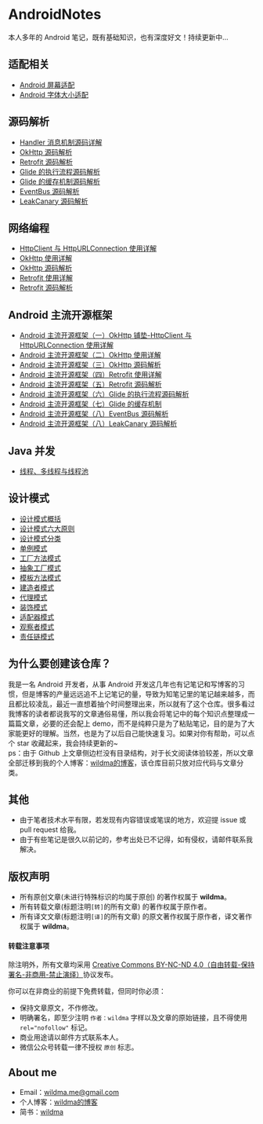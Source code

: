 # AndroidNotes
本人多年的 Android 笔记，既有基础知识，也有深度好文！持续更新中...

## 适配相关
- [Android 屏幕适配](https://www.jianshu.com/p/1302ad5a4b04)
- [Android 字体大小适配](https://www.jianshu.com/p/2fdc97ae74a8)

## 源码解析
- [Handler 消息机制源码详解](https://wildma.github.io/blog/7be5d111.html) 
- [OkHttp 源码解析 ](https://wildma.github.io/blog/d8540f1f.html) 
- [Retrofit 源码解析 ](https://wildma.github.io/blog/a7a51ec3.html) 
- [Glide 的执行流程源码解析](https://wildma.github.io/blog/71588abf.html)
- [Glide 的缓存机制源码解析](https://wildma.github.io/blog/376183ad.html)
- [EventBus 源码解析](https://wildma.github.io/blog/f53f7491.html)
- [LeakCanary 源码解析](https://wildma.github.io/blog/c3a41673.html)

## 网络编程
- [HttpClient 与 HttpURLConnection 使用详解](https://wildma.github.io/blog/ec018646.html) 
- [OkHttp 使用详解](https://wildma.github.io/blog/6d0008b.html) 
- [OkHttp 源码解析 ](https://wildma.github.io/blog/d8540f1f.html) 
- [Retrofit 使用详解 ](https://wildma.github.io/blog/df2af467.html) 
- [Retrofit 源码解析 ](https://wildma.github.io/blog/a7a51ec3.html) 

## Android 主流开源框架
- [Android 主流开源框架（一）OkHttp 铺垫-HttpClient 与 HttpURLConnection 使用详解](https://wildma.github.io/blog/ec018646.html) 
- [Android 主流开源框架（二）OkHttp 使用详解 ](https://wildma.github.io/blog/6d0008b.html) 
- [Android 主流开源框架（三）OkHttp 源码解析 ](https://wildma.github.io/blog/d8540f1f.html) 
- [Android 主流开源框架（四）Retrofit 使用详解 ](https://wildma.github.io/blog/df2af467.html) 
- [Android 主流开源框架（五）Retrofit 源码解析 ](https://wildma.github.io/blog/a7a51ec3.html)
- [Android 主流开源框架（六）Glide 的执行流程源码解析](https://wildma.github.io/blog/71588abf.html)
- [Android 主流开源框架（七）Glide 的缓存机制](https://wildma.github.io/blog/376183ad.html)
- [Android 主流开源框架（八）EventBus 源码解析](https://wildma.github.io/blog/f53f7491.html)
- [Android 主流开源框架（八）LeakCanary 源码解析](https://wildma.github.io/blog/c3a41673.html)

## Java 并发
- [线程、多线程与线程池](https://wildma.github.io/blog/7ac296bb.html) 

## 设计模式
- [设计模式概括](https://wildma.github.io/blog/364ea8cc.html#toc-heading-1) 
- [设计模式六大原则](https://wildma.github.io/blog/364ea8cc.html#toc-heading-2)
- [设计模式分类](https://wildma.github.io/blog/364ea8cc.html#toc-heading-9)
- [单例模式](https://wildma.github.io/blog/364ea8cc.html#toc-heading-10) 
- [工厂方法模式](https://wildma.github.io/blog/364ea8cc.html#toc-heading-11)
- [抽象工厂模式](https://wildma.github.io/blog/364ea8cc.html#toc-heading-12)
- [模板方法模式](https://wildma.github.io/blog/364ea8cc.html#toc-heading-13)
- [建造者模式](https://wildma.github.io/blog/364ea8cc.html#toc-heading-14)
- [代理模式](https://wildma.github.io/blog/364ea8cc.html#toc-heading-15)
- [装饰模式](https://wildma.github.io/blog/364ea8cc.html#toc-heading-18)
- [适配器模式](https://wildma.github.io/blog/364ea8cc.html#toc-heading-19)
- [观察者模式](https://wildma.github.io/blog/364ea8cc.html#toc-heading-22)
- [责任链模式](https://wildma.github.io/blog/364ea8cc.html#toc-heading-25)


## 为什么要创建该仓库？
我是一名 Android 开发者，从事 Android 开发这几年也有记笔记和写博客的习惯，但是博客的产量远远追不上记笔记的量，导致为知笔记里的笔记越来越多，而且都比较凌乱，最近一直想着抽个时间整理出来，所以就有了这个仓库。很多看过我博客的读者都说我写的文章通俗易懂，所以我会将笔记中的每个知识点整理成一篇篇文章，必要的还会配上 demo，而不是纯粹只是为了粘贴笔记，目的是为了大家能更好的理解。当然，也是为了以后自己能快速复习。如果对你有帮助，可以点个 star 收藏起来，我会持续更新的~  
ps：由于 Github 上文章侧边栏没有目录结构，对于长文阅读体验较差，所以文章全部迁移到我的个人博客：[wildma的博客](https://wildma.github.io/)，该仓库目前只放对应代码与文章分类。

## 其他
- 由于笔者技术水平有限，若发现有内容错误或笔误的地方，欢迎提 issue 或 pull request 给我。
- 由于有些笔记是很久以前记的，参考出处已不记得，如有侵权，请邮件联系我解决。

## 版权声明

- 所有原创文章(未进行特殊标识的均属于原创) 的著作权属于 **wildma**。
- 所有转载文章(标题注明`[转]`的所有文章) 的著作权属于原作者。
- 所有译文文章(标题注明`[译]`的所有文章) 的原文著作权属于原作者，译文著作权属于 **wildma**。

#### 转载注意事项

除注明外，所有文章均采用 [Creative Commons BY-NC-ND 4.0（自由转载-保持署名-非商用-禁止演绎）](http://creativecommons.org/licenses/by-nc-nd/4.0/deed.zh)协议发布。

你可以在非商业的前提下免费转载，但同时你必须：

- 保持文章原文，不作修改。
- 明确署名，即至少注明 `作者：wildma` 字样以及文章的原始链接，且不得使用 `rel="nofollow"` 标记。
- 商业用途请以邮件方式联系本人。
- 微信公众号转载一律不授权 `原创` 标志。


## About me
- Email：[wildma.me@gmail.com]()
- 个人博客：[wildma的博客](https://wildma.github.io)
- 简书：[wildma](https://www.jianshu.com/u/03fac4a1b107) 





